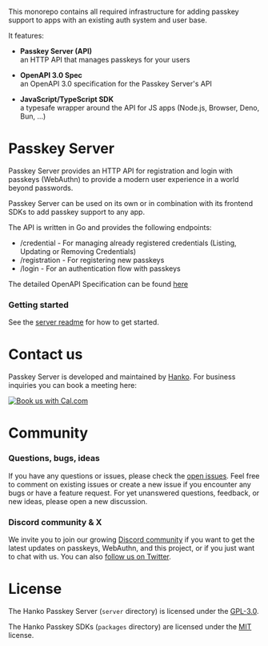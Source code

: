 This monorepo contains all required infrastructure for adding passkey support to apps with an existing auth system and user base.

It features:

-   **Passkey Server (API)**  
    an HTTP API that manages passkeys for your users

-   **OpenAPI 3.0 Spec**  
    an OpenAPI 3.0 specification for the Passkey Server's API

-   **JavaScript/TypeScript SDK**  
    a typesafe wrapper around the API for JS apps (Node.js, Browser, Deno, Bun, ...)

# Passkey Server

Passkey Server provides an HTTP API for registration and login with passkeys (WebAuthn) to provide a modern
user experience in a world beyond passwords.

Passkey Server can be used on its own or in combination with its frontend SDKs to add passkey support to any app.

The API is written in Go and provides the following endpoints:

-   /credential - For managing already registered credentials (Listing, Updating or Removing Credentials)
-   /registration - For registering new passkeys
-   /login - For an authentication flow with passkeys

The detailed OpenAPI Specification can be found [here](/spec/passkey-server.yaml)

### Getting started

See the [server readme](/server/README.md) for how to get started.

# Contact us

Passkey Server is developed and maintained by [Hanko](https://www.hanko.io). For business inquiries you can book a meeting here:

<a target="_blank" href="https://cal.com/team/hanko/demo"><img alt="Book us with Cal.com"  src="https://cal.com/book-with-cal-light.svg" /></a>

# Community

### Questions, bugs, ideas

If you have any questions or issues, please check the [open issues](https://github.com/teamhanko/hanko/issues). Feel free to comment on existing issues or create a new issue if you encounter any bugs or have a feature request. For yet unanswered questions, feedback, or new ideas, please open a new discussion.

### Discord community & X

We invite you to join our growing [Discord community](https://www.hanko.io/community) if you want to get the latest updates on passkeys, WebAuthn, and this project, or if you just want to chat with us. You can also [follow us on Twitter](https://x.com/hanko_io).

# License

The Hanko Passkey Server (`server` directory) is licensed under the [GPL-3.0](LICENSE).

The Hanko Passkey SDKs (`packages` directory) are licensed under the [MIT](LICENSE) license.
